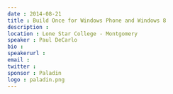 ```yaml
---
date : 2014-08-21
title : Build Once for Windows Phone and Windows 8
description : 
location : Lone Star College - Montgomery
speaker : Paul DeCarlo
bio : 
speakerurl : 
email : 
twitter : 
sponsor : Paladin
logo : paladin.png
---
```


